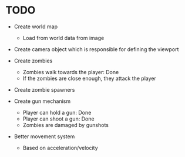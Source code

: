 # TODO
- Create world map
    - Load from world data from image
- Create camera object which is responsible for defining the viewport
- Create zombies
    - Zombies walk towards the player: Done
    - If the zombies are close enough, they attack the player
- Create zombie spawners
- Create gun mechanism
    - Player can hold a gun: Done
    - Player can shoot a gun: Done
    - Zombies are damaged by gunshots

- Better movement system
    - Based on acceleration/velocity